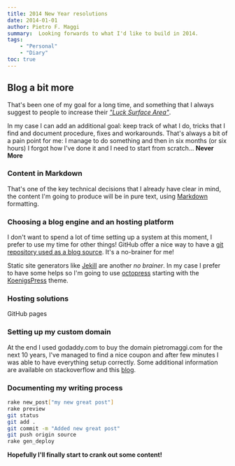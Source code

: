 ```yaml
---
title: 2014 New Year resolutions
date: 2014-01-01
author: Pietro F. Maggi
summary:  Looking forwards to what I'd like to build in 2014.
tags:
    - "Personal"
    - "Diary"
toc: true
---
```


## Blog a bit more
That's been one of my goal for a long time, and something that I always suggest to people to increase their *["Luck Surface Area"](http://www.codusoperandi.com/posts/increasing-your-luck-surface-area)*.

In my case I can add an additional goal: keep track of what I do, tricks that I find and document procedure, fixes and workarounds.
That's always a bit of a pain point for me: I manage to do something and then in six months (or six hours) I forgot how I've done it and I need to start from scratch... **Never More**

### Content in Markdown
That's one of the key technical decisions that I already have clear in mind, the content I'm going to produce will be in pure text, using [Markdown](http://daringfireball.net/projects/markdown/) formatting.

### Choosing a blog engine and an hosting platform
I don't want to spend a lot of time setting up a system at this moment, I prefer to use my time for other things!
GitHub offer a nice way to have a [git repository used as a blog source](https://pages.github.com/). It's a no-brainer for me!

Static site generators like [Jekill](http://jekyllrb.com/) are another *no brainer*. In my case I prefer to have some helps so I'm going to use [octopress](http://octopress.org/) starting with the [KoenigsPress](https://github.com/TheChymera/Koenigspress) theme.

### Hosting solutions
GitHub pages

### Setting up my custom domain
At the end I used godaddy.com to buy the domain pietromaggi.com for the next 10 years, I've managed to find a nice coupon and after few minutes I was able to have everything setup correctly.
Some additional information are available on stackoverflow and this [blog](http://learnaholic.me/2012/10/10/deploying-octopress-to-github-pages-and-setting-custom-subdomain-cname/).

### Documenting my writing process
```bash
rake new_post["my new great post"]
rake preview
git status
git add .
git commit -m "Added new great post"
git push origin source
rake gen_deploy
```

**Hopefully I'll finally start to crank out some content!**

